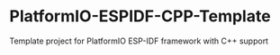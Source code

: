 # PlatformIO-ESPIDF-CPP-Template
Template project for PlatformIO ESP-IDF framework with C++ support
